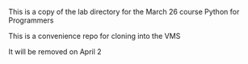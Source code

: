 This is a copy of the lab directory for the March 26 course Python for Programmers

This is a convenience repo for cloning into the VMS

It will be removed on April 2
